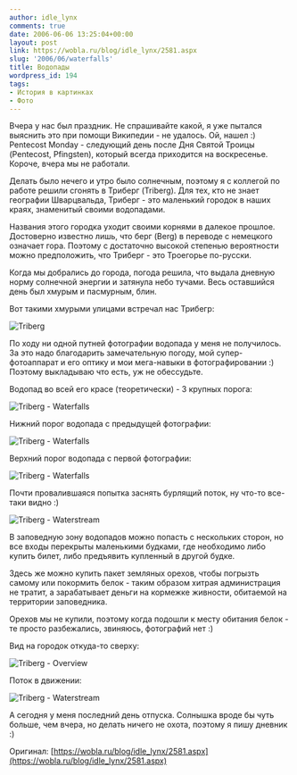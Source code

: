 ```yaml
---
author: idle_lynx
comments: true
date: 2006-06-06 13:25:04+00:00
layout: post
link: https://wobla.ru/blog/idle_lynx/2581.aspx
slug: '2006/06/waterfalls'
title: Водопады
wordpress_id: 194
tags:
- История в картинках
- Фото
---
```


Вчера у нас был праздник. Не спрашивайте какой, я уже пытался выяснить это при помощи Википедии - не удалось. Ой, нашел :) Pentecost Monday - следующий день после Дня Святой Троицы (Pentecost, Pfingsten), который всегда приходится на воскресенье. Короче, вчера мы не работали.

Делать было нечего и утро было солнечным, поэтому я с коллегой по работе решили сгонять в Триберг (Triberg). Для тех, кто не знает географии Шварцвальда, Триберг - это маленький городок в наших краях, знаменитый своими водопадами.

Названия этого городка уходит своими корнями в далекое прошлое. Достоверно известно лишь, что берг (Berg) в переводе с немецкого означает гора. Поэтому с достаточно высокой степенью вероятности можно предположить, что Триберг - это Троегорье по-русски.

Когда мы добрались до города, погода решила, что выдала дневную норму солнечной энергии и затянула небо тучами. Весь оставшийся день был хмурым и пасмурным, блин.

Вот такими хмурыми улицами встречал нас Трибегр:

![Triberg](images/2007/05/1f284b99-19af-4b7e-87f2-378a60350a7c.JPG)

По ходу ни одной путней фотографии водопада у меня не получилось. За это надо благодарить замечательную погоду, мой супер-фотоаппарат и его оптику и мои мега-навыки в фотографировании :) Поэтому выкладываю что есть, уж не обессудьте.

Водопад во всей его красе (теоретически) - 3 крупных порога:

![Triberg - Waterfalls](images/2007/05/1af6ab9d-d880-44a7-b1a5-4aa4dadbe8fb.JPG)

Нижний порог водопада с предыдущей фотографии:

![Triberg - Waterfalls](images/2007/05/7cc722d0-434c-4394-a144-1dca64f007ac.JPG)

Верхний порог водопада с первой фотографии:

![Triberg - Waterfalls](images/2007/05/c30b2dd4-531e-4ffa-9945-284566b084e6.JPG)

Почти провалившаяся попытка заснять бурлящий поток, ну что-то все-таки видно :)

![Triberg - Waterstream](images/2007/05/33a10afe-cfe0-414a-815a-64e915279337.JPG)

В заповедную зону водопадов можно попасть с нескольких сторон, но все входы перекрыты маленькими будками, где необходимо либо купить билет, либо предъявить купленный в другой будке.

Здесь же можно купить пакет земляных орехов, чтобы погрызть самому или покормить белок - таким образом хитрая администрация не тратит, а зарабатывает деньги на кормежке живности, обитаемой на территории заповедника.

Орехов мы не купили, поэтому когда подошли к месту обитания белок - те просто разбежались, звиняюсь, фотографий нет :)

Вид на городок откуда-то сверху:

![Triberg - Overview](images/2007/05/7e30ec39-386a-4d60-abae-23390cdf4644.JPG)

Поток в движении:

![Triberg - Waterstream](images/2007/05/11a6027d-3a99-44b3-9c8c-37005ce45fc5.jpg)

А сегодня у меня последний день отпуска. Солнышка вроде бы чуть больше, чем вчера, но делать ничего не охота, поэтому я пишу дневник :)

Оригинал: [https://wobla.ru/blog/idle_lynx/2581.aspx](https://wobla.ru/blog/idle_lynx/2581.aspx)
